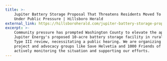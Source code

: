 ```yaml
---
title: >-
    Jupiter Battery Storage Proposal That Threatens Residents Moved To Public Hearing 
    Under Public Pressure | Hillsboro Herald
external_link: https://hillsboroherald.com/jupiter-battery-storage-proposal-that-threatens-residents-moved-to-public-hearing-under-public-pressure/
excerpt: >-
    Community pressure has prompted Washington County to elevate the approval process for
    Jupiter Energy's proposed 10-acre battery storage facility in rural Hillsboro to a
    Type III review, necessitating a public hearing. We are organizing to contest the
    project and advocacy groups like Save Helvetia and 1000 Friends of Oregon are now 
    actively monitoring the situation and supporting our efforts.
---
```

